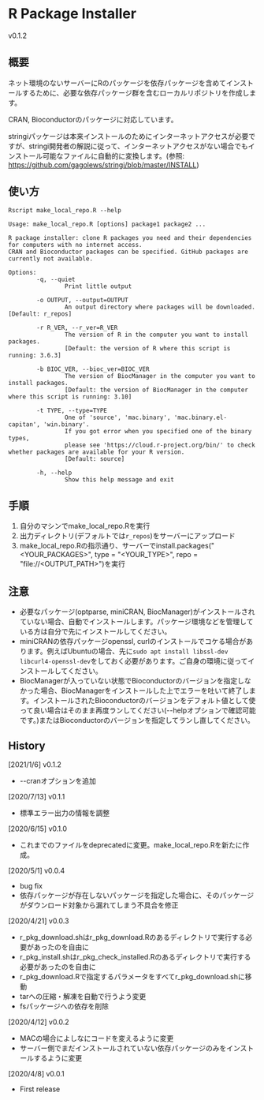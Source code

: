 # R Package Installer

v0.1.2

## 概要

ネット環境のないサーバーにRのパッケージを依存パッケージを含めてインストールするために、必要な依存パッケージ群を含むローカルリポジトリを作成します。

CRAN, Bioconductorのパッケージに対応しています。

stringiパッケージは本来インストールのためにインターネットアクセスが必要ですが、stringi開発者の解説に従って、インターネットアクセスがない場合でもインストール可能なファイルに自動的に変換します。(参照: https://github.com/gagolews/stringi/blob/master/INSTALL)

## 使い方

`Rscript make_local_repo.R --help`

    Usage: make_local_repo.R [options] package1 package2 ...
    
    R package installer: clone R packages you need and their dependencies for computers with no internet access.
    CRAN and Bioconductor packages can be specified. GitHub packages are currently not available.
    
    Options:
            -q, --quiet
                    Print little output
    
            -o OUTPUT, --output=OUTPUT
                    An output directory where packages will be downloaded. [Default: r_repos]
    
            -r R_VER, --r_ver=R_VER
                    The version of R in the computer you want to install packages.
                    [Default: the version of R where this script is running: 3.6.3]
    
            -b BIOC_VER, --bioc_ver=BIOC_VER
                    The version of BiocManager in the computer you want to install packages.
                    [Default: the version of BiocManager in the computer where this script is running: 3.10]
    
            -t TYPE, --type=TYPE
                    One of 'source', 'mac.binary', 'mac.binary.el-capitan', 'win.binary'.
                    If you got error when you specified one of the binary types,
                    please see 'https://cloud.r-project.org/bin/' to check whether packages are available for your R version.
                    [Default: source]
    
            -h, --help
                    Show this help message and exit


## 手順

1. 自分のマシンでmake_local_repo.Rを実行
2. 出力ディレクトリ(デフォルトでは`r_repos`)をサーバーにアップロード
3. make_local_repo.Rの指示通り、サーバーでinstall.packages("<YOUR_PACKAGES>", type = "<YOUR_TYPE>", repo = "file://<OUTPUT_PATH>")を実行

## 注意

* 必要なパッケージ(optparse, miniCRAN, BiocManager)がインストールされていない場合、自動でインストールします。パッケージ環境などを管理している方は自分で先にインストールしてください。
* miniCRANの依存パッケージopenssl, curlのインストールでコケる場合があります。例えばUbuntuの場合、先に`sudo apt install libssl-dev libcurl4-openssl-dev`をしておく必要があります。ご自身の環境に従ってインストールしてください。
* BiocManagerが入っていない状態でBioconductorのバージョンを指定しなかった場合、BiocManagerをインストールした上でエラーを吐いて終了します。インストールされたBioconductorのバージョンをデフォルト値として使って良い場合はそのまま再度ランしてください(--helpオプションで確認可能です。)またはBioconductorのバージョンを指定してランし直してください。

## History

[2021/1/6] v0.1.2
* --cranオプションを追加

[2020/7/13] v0.1.1
* 標準エラー出力の情報を調整

[2020/6/15] v0.1.0
* これまでのファイルをdeprecatedに変更。make_local_repo.Rを新たに作成。

[2020/5/1] v0.0.4
* bug fix
* 依存パッケージが存在しないパッケージを指定した場合に、そのパッケージがダウンロード対象から漏れてしまう不具合を修正

[2020/4/21] v0.0.3
* r_pkg_download.shはr_pkg_download.Rのあるディレクトリで実行する必要があったのを自由に
* r_pkg_install.shはr_pkg_check_installed.Rのあるディレクトリで実行する必要があったのを自由に
* r_pkg_download.Rで指定するパラメータをすべてr_pkg_download.shに移動
* tarへの圧縮・解凍を自動で行うよう変更
* fsパッケージへの依存を削除

[2020/4/12] v0.0.2
* MACの場合によしなにコードを変えるように変更
* サーバー側でまだインストールされていない依存パッケージのみをインストールするように変更

[2020/4/8] v0.0.1
* First release